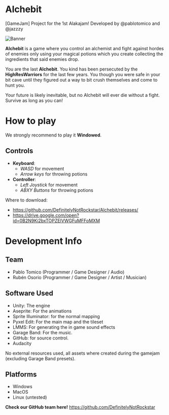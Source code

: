 # Alchebit

[GameJam] Project for the 1st Alakajam! Developed by @pablotomico and @jazzzy

![Banner](/Alchebit/Assets/RawAssets/Banner.png)

**Alchebit** is a game where you control an alchemist and fight against hordes of enemies only using your magical potions which you create collecting the ingredients that said enemies drop.

You are the last **Alchebit**. You kind has been persecuted by the **HighResWarriors** for the last few years. You though you were safe in your bit cave until they figured out a way to bit crush themselves and come to hunt you.

Your future is likely inevitable, but no Alchebit will ever die without a fight. Survive as long as you can!

# How to play

We strongly recommend to play it **Windowed**.

## Controls

* **Keyboard**:
	* *WASD* for movement
	* *Arrow keys* for throwing potions
* **Controller**:
	* *Left Joystick* for movement
	* *ABXY Buttons* for throwing potions


Where to download:
- https://github.com/DefinitelyNotRockstar/Alchebit/releases/
- https://drive.google.com/open?id=0B2N9Ki2bxTOPZElVWGFuMFFoMXM


# Development Info

## Team
- Pablo Tomico (Programmer / Game Designer / Audio)
- Rubén Osorio (Programmer / Game Designer / Artist / Musician)

## Software Used
- Unity: The engine
- Aseprite: For the animations
- Sprite Illuminator: for the normal mapping
- Pyxel Edit: For the main map and the tileset
- LMMS: For generating the in game sound effects
- Garage Band: For the music.
- GitHub: for source control.
- Audacity

No external resources used, all assets where created during the gamejam (excluding Garage Band presets).

## Platforms
- Windows
- MacOS
- Linux (untested)

**Check our GitHub team here!** https://github.com/DefinitelyNotRockstar